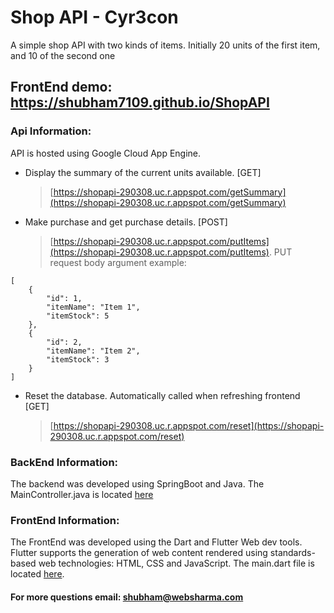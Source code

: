 # Shop API - Cyr3con

A simple shop API with two kinds of items. Initially 20 units of the first item, and 10 of the second one
## FrontEnd demo: https://shubham7109.github.io/ShopAPI

### Api Information:
API is hosted using Google Cloud App Engine.
- Display the summary of the current units available. [GET]
	> [https://shopapi-290308.uc.r.appspot.com/getSummary](https://shopapi-290308.uc.r.appspot.com/getSummary)
- Make purchase and get purchase details. [POST]
	> [https://shopapi-290308.uc.r.appspot.com/putItems](https://shopapi-290308.uc.r.appspot.com/putItems).
	> PUT request body argument example:

```
[
    {
        "id": 1,
        "itemName": "Item 1",
        "itemStock": 5
    },
    {
        "id": 2,
        "itemName": "Item 2",
        "itemStock": 3
    }
]
``` 
	
- Reset the database. Automatically called when refreshing frontend [GET]
	> [https://shopapi-290308.uc.r.appspot.com/reset](https://shopapi-290308.uc.r.appspot.com/reset)

### BackEnd Information:

The backend was developed using SpringBoot and Java. The MainController.java is located [here]([https://github.com/shubham7109/ShopAPI/blob/master/backend/src/main/java/com/cyr3con/backend/MainController.java](https://github.com/shubham7109/ShopAPI/blob/master/backend/src/main/java/com/cyr3con/backend/MainController.java))

### FrontEnd Information:
The FrontEnd was developed using the Dart and Flutter Web dev tools. Flutter supports the generation of web content rendered using standards-based web technologies: HTML, CSS and JavaScript. The main.dart file is located [here]([https://github.com/shubham7109/ShopAPI/blob/master/shop_app/lib/main.dart](https://github.com/shubham7109/ShopAPI/blob/master/shop_app/lib/main.dart)).

#### For more questions email: shubham@websharma.com
